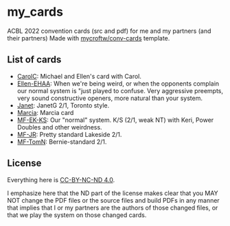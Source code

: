 # my_cards
ACBL 2022 convention cards (src and pdf) for me and my partners (and their partners)
Made with [mycroftw/conv-cards](https://github.com/mycroftw/conv-cards) template.

## List of cards

- [CarolC](out/CarolC.pdf): Michael and Ellen's card with Carol.
- [Ellen-EHAA](out/Ellen-EHAA.pdf): When we're being weird, or when the opponents complain our normal system is "just played to confuse. Very aggressive preempts, very sound constructive openers, more natural than your system.
- [Janet](out/Janet.pdf): JanetG 2/1, Toronto style.
- [Marcia](out/Marcia.pdf): Marcia card
- [MF-EK-KS](out/MF-EK-KS.pdf): Our "normal" system.  K/S (2/1, weak NT) with Keri, Power Doubles and other weirdness.
- [MF-JR](out/MF-JR.pdf): Pretty standard Lakeside 2/1.
- [MF-TomN](out/MF-TomN.pdf): Bernie-standard 2/1.

## License

Everything here is [CC-BY-NC-ND 4.0](https://creativecommons.org/licenses/by-nc-nd/4.0/).

I emphasize here that the ND part of the license makes clear that you MAY NOT change the PDF files or the source files and build PDFs in any manner that implies that I or my partners are
the authors of those changed files, or that we play the system on those changed cards.
